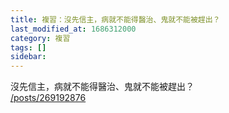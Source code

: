 ```yaml
---
title: 複習：沒先信主，病就不能得醫治、鬼就不能被趕出？
last_modified_at: 1686312000
category: 複習
tags: []
sidebar: 
---
```


 <p>沒先信主，病就不能得醫治、鬼就不能被趕出？<br>
<a href="/posts/269192876" target="_blank">/posts/269192876</a></p>

<p>&nbsp;</p>
